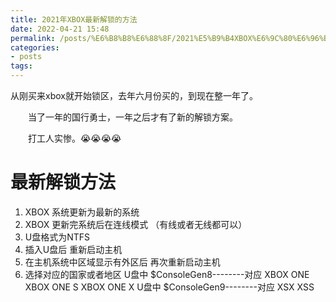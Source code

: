```yaml
---
title: 2021年XBOX最新解锁的方法
date: 2022-04-21 15:48
permalink: /posts/%E6%B8%B8%E6%88%8F/2021%E5%B9%B4XBOX%E6%9C%80%E6%96%B0%E8%A7%A3%E9%94%81%E7%9A%84%E6%96%B9%E6%B3%95
categories:
- posts
tags: 
---
```

从刚买来xbox就开始锁区，去年六月份买的，到现在整一年了。

　　当了一年的国行勇士，一年之后才有了新的解锁方案。

　　打工人实惨。😭😭😭😭

# 最新解锁方法

1. XBOX 系统更新为最新的系统
2. XBOX 更新完系统后在连线模式 （有线或者无线都可以）
3. U盘格式为NTFS
4. 插入U盘后 重新启动主机
5. 在主机系统中区域显示有外区后 再次重新启动主机
6. 选择对应的国家或者地区
   U盘中 $ConsoleGen8--------对应 XBOX ONE XBOX ONE S XBOX ONE X
   U盘中 $ConsoleGen9--------对应 XSX XSS
